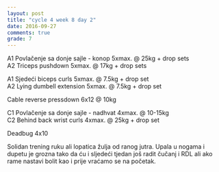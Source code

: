 ```yaml
---
layout: post
title: "cycle 4 week 8 day 2"
date: 2016-09-27
comments: true
grade: 7
---
```


A1 Povlačenje sa donje sajle - konop 5xmax. @ 25kg + drop sets     
A2 Triceps pushdown 5xmax. @ 17kg + drop sets  

A1 Sjedeći biceps curls 5xmax. @ 7.5kg + drop set   
A2 Lying dumbell extension 5xmax. @ 7.5kg + drop set    

Cable reverse pressdown 6x12 @ 10kg        

C1 Povlačenje sa donje sajle - nadhvat 4xmax. @ 10-15kg    
C2 Behind back wrist curls 4xmax. @ 25kg + drop set     

Deadbug 4x10  

Solidan trening ruku ali lopatica žulja od ranog jutra. Upala u nogama i dupetu je grozna tako da ću i sljedeći tjedan još radit čučanj i RDL ali ako rame nastavi bolit kao i prije vraćamo se na početak.
